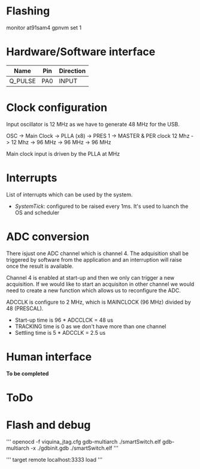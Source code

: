 # Flashing

monitor at91sam4 gpnvm set 1

# Hardware/Software interface

| Name                | Pin   | Direction |
|---------------------|-------|-----------|
|  Q\_PULSE           | PA0   | INPUT     |

# Clock configuration

Input oscillator is 12 MHz as we have to generate 48 MHz for the USB.

OSC    -> Main Clock -> PLLA (x8) ->  PRES 1 -> MASTER & PER clock
12 Mhz -> 12 Mhz     -> 96 MHz    ->  96 MHz -> 96 MHz

Main clock input is driven by the PLLA at MHz

# Interrupts

List of interrupts which can be used by the system.

+ *SystemTick*: configured to be raised every 1ms. It's used to luanch the OS and
scheduler

# ADC conversion

There isjust one ADC channel which is channel 4. The adquisition shall be triggered
by software from the application and an interruption will raise once the result
is available.

Channel 4 is enabled at start-up and then we only can trigger a new acquisition. If we
would like to start an acquisiton in other channel we would need to create a new
function which allows us to reconfigure the ADC.

ADCCLK is configure to 2 MHz, which is MAINCLOCK (96 MHz) divided by 48 (PRESCAL).

+ Start-up time is 96 * ADCCLCK = 48 us
+ TRACKING time is 0 as we don't have more than one channel
+ Settling time is 5 * ADCCLK = 2.5 us

# Human interface

**To be completed**

# ToDo


# Flash and debug

'''
openocd -f viquina_jtag.cfg
gdb-multiarch ./smartSwitch.elf
gdb-multiarch -x ./gdbinit.gdb ./smartSwitch.elf
'''

'''
target remote localhost:3333
load
'''
